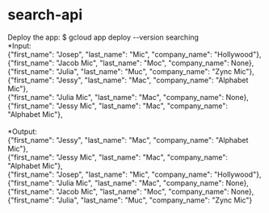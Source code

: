 # search-api
Deploy the app: $ gcloud app deploy --version searching <br>
*Input: <br>
{"first_name": "Josep",    "last_name": "Mic", "company_name": "Hollywood"},<br>
{"first_name": "Jacob Mic",    "last_name": "Moc", "company_name": None},<br>
{"first_name": "Julia",    "last_name": "Muc", "company_name": "Zync Mic"},<br>
{"first_name": "Jessy",    "last_name": "Mac", "company_name": "Alphabet Mic"},<br>
{"first_name": "Julia Mic",    "last_name": "Mac", "company_name": None},<br>
{"first_name": "Jessy Mic",    "last_name": "Mac", "company_name": "Alphabet Mic"},
<br><br>
*Output:<br>
{"first_name": "Jessy",    "last_name":  "Mac", "company_name": "Alphabet Mic"},<br>
{"first_name": "Jessy Mic", "last_name": "Mac", "company_name": "Alphabet Mic"},<br>
{"first_name": "Josep",     "last_name": "Mic", "company_name": "Hollywood"},<br>
{"first_name": "Julia Mic", "last_name": "Mac", "company_name": None},<br>
{"first_name": "Jacob Mic", "last_name": "Moc", "company_name": None},<br>
{"first_name": "Julia",     "last_name": "Muc", "company_name": "Zync Mic"}
